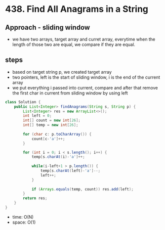 # 438. Find All Anagrams in a String

## Approach - sliding window
- we have two arrays, target array and curret array, everytime when the length of those two are equal, we compare if they are equal. 

## steps
- based on target string p, we created target array
- two pointers, left is the start of sliding window, i is the end of the current array
- we put everything i passed into current, compare and after that remove the first char in current from sliding window by using left

```java
class Solution {
    public List<Integer> findAnagrams(String s, String p) {
        List<Integer> res = new ArrayList<>();
        int left = 0;
        int[] count = new int[26];
        int[] temp = new int[26];
        
        for (char c: p.toCharArray()) {
            count[c-'a']++;
        }

        for (int i = 0; i < s.length(); i++) {
            temp[s.charAt(i)-'a']++;
            
            while(i-left+1 > p.length()) {
                temp[s.charAt(left)-'a']--;
                left++;
            }
            
            if (Arrays.equals(temp, count)) res.add(left);
        }
        return res;
    }
}
```
- time: O(N)
- space: O(1)
